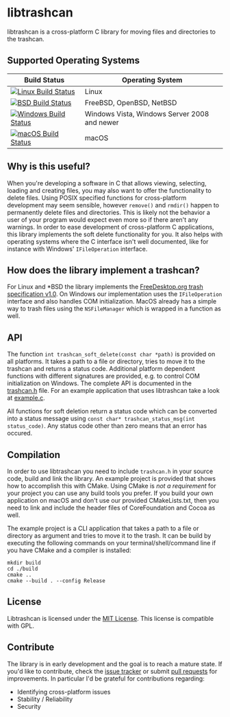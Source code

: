 # libtrashcan
libtrashcan is a cross-platform C library for moving files and directories to the trashcan. 

## Supported Operating Systems
| Build Status | Operating System |
| --- | --- |
| [![Linux Build Status](https://api.cirrus-ci.com/github/robertguetzkow/libtrashcan.svg?task=Linux&script=build)](https://cirrus-ci.com/github/robertguetzkow/libtrashcan) | Linux |
| [![BSD Build Status](https://api.cirrus-ci.com/github/robertguetzkow/libtrashcan.svg?task=BSD&script=build)](https://cirrus-ci.com/github/robertguetzkow/libtrashcan) | FreeBSD, OpenBSD, NetBSD |
| [![Windows Build Status](https://api.cirrus-ci.com/github/robertguetzkow/libtrashcan.svg?task=Windows&script=build)](https://cirrus-ci.com/github/robertguetzkow/libtrashcan) | Windows Vista, Windows Server 2008 and newer |
| [![macOS Build Status](https://api.cirrus-ci.com/github/robertguetzkow/libtrashcan.svg?task=macOS&script=build)](https://cirrus-ci.com/github/robertguetzkow/libtrashcan) | macOS |

## Why is this useful?
When you're developing a software in C that allows viewing, selecting, loading and creating files, you may also want to offer the functionality to delete files. Using POSIX specified functions for cross-platform development may seem sensible, however `remove()` and `rmdir()` happen to permanently delete files and directories. This is likely not the behavior a user of your program would expect even more so if there aren't any warnings. In order to ease development of cross-platform C applications, this library implements the soft delete functionality for you. It also helps with operating systems where the C interface isn't well documented, like for instance with Windows' `IFileOperation` interface.

## How does the library implement a trashcan?
For Linux and *BSD the library implements the [FreeDesktop.org trash specification v1.0](https://specifications.freedesktop.org/trash-spec/trashspec-1.0.html). On Windows our implementation uses the `IFileOperation` interface and also handles COM initialization. MacOS already has a simple way to trash files using the `NSFileManager` which is wrapped in a function as well. 

## API
The function `int trashcan_soft_delete(const char *path)` is provided on all platforms. It takes a path to a file or directory, tries to move it to the trashcan and returns a status code. Additional platform dependent functions with different signatures are provided, e.g. to control COM initialization on Windows. The complete API is documented in the [trashcan.h](src/trashcan.h) file. For an example application that uses libtrashcan take a look at [example.c](example.c).

All functions for soft deletion return a status code which can be converted into a status message using `const char* trashcan_status_msg(int status_code)`. Any status code other than zero means that an error has occured.

## Compilation
In order to use libtrashcan you need to include `trashcan.h` in your source code, build and link the library. An example project is provided that shows how to accomplish this with CMake. Using CMake is *not a requirement* for your project you can use any build tools you prefer. 
If you build your own application on macOS and don't use our provided CMakeLists.txt, then you need to link and include the header files of CoreFoundation and Cocoa as well.

The example project is a CLI application that takes a path to a file or directory as argument and tries to move it to the trash. It can be build by executing the following commands on your terminal/shell/command line if you have CMake and a compiler is installed:

```
mkdir build
cd ./build
cmake ..
cmake --build . --config Release
```

## License
Libtrashcan is licensed under the [MIT License](LICENSE). This license is compatible with GPL.

## Contribute
The library is in early development and the goal is to reach a mature state. If you'd like to contribute, check the [issue tracker](https://github.com/robertguetzkow/libtrashcan/issues) or submit [pull requests](https://github.com/robertguetzkow/libtrashcan/pulls) for improvements. In particular I'd be grateful for contributions regarding:
- Identifying cross-platform issues
- Stability / Reliability
- Security
